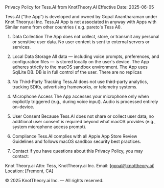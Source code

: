 Privacy Policy for Tess.AI from KnotTheory.AI
Effective Date: 2025-06-05

Tess.AI (“the App”) is developed and owned by Gopal Anantharaman under Knot Theory.ai Inc. Tess.AI App is not associated in anyway with Apps with Similar name from other countries ( e.g. pareto's Tess AI). 

1. Data Collection
The App does not collect, store, or transmit any personal or sensitive user data. No user content is sent to external servers or services.

2. Local Data Storage
All data — including voice prompts, preferences, and configuration files — is stored locally on the user's device. The App adheres strictly to the macOS sandbox environment.
The App uses SqlLite DB. DB is in full control of the user. There are no replicas

4. No Third-Party Tracking
Tess.AI does not use third-party analytics, tracking SDKs, advertising frameworks, or telemetry systems.

5. Microphone Access
The App accesses your microphone only when explicitly triggered (e.g., during voice input). Audio is processed entirely on-device.

6. User Consent
Because Tess.AI does not share or collect user data, no additional user consent is required beyond what macOS provides (e.g., system microphone access prompt).

7. Compliance
Tess.AI complies with all Apple App Store Review Guidelines and follows macOS sandbox security best practices.

8. Contact
If you have questions about this Privacy Policy, you may contact:

Knot Theory.ai
Attn: Tess, KnotTheory.ai Inc.
Email: [gopal@knottheory.ai]
Location: [Fremont, CA]

© 2025 KnotTheory.ai Inc. — All rights reserved.
